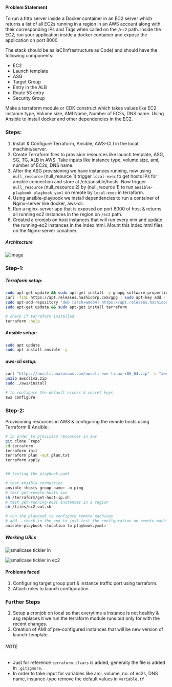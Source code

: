 ####  Problem Statement
To run a http server inside a Docker container in an EC2 server which returns a list of all EC2s running in a region in an AWS account along with their corresponding IPs and Tags when called on the `/ec2` path.
Inside the EC2, run your application inside a docker container and expose the application on port 8000.

The stack should be as IaC(Infrastructure as Code) and should have the following components:
* EC2
* Launch template
* ASG
* Target Group
* Entry in the ALB
* Route 53 entry
* Security Group

Make a terraform module or CDK construct which takes values like EC2 instance type, Volume size, AMI Name, Number of EC2s, DNS name. Using Ansible to install docker and other dependencies in the EC2.

### Steps:
1. Install & Configure Terraform, Ansible, AWS-CLI in the local machine/server.
2. Create Terraform files to provision resources like launch template, ASG, SG, TG, ALB in AWS. Take inputs like instance type, volume size, ami, number of EC2s, DNS name.
3. After the ASG provisioning we have instances running, now using `null_resource` (null_reource 1) trigger `local-exec` to get hosts IPs for ansible connection and store at /etc/ansible/hosts. Now trigger `null_resource` (null_resource 2) by (null_reource 1) to run `ansible-playbook playbook.yaml` on remote by `local-exec` in terraform.
4. Using ansible-playbook we install dependencies to run a container of Nginx-server like docker, aws-cli. 
5. Run a nginx-server app that is exposed on port 8000 of host & returns all running ec2 instances in the region on `/ec2` path. 
6. Created a cronjob on host instances that will run every min and update the running-ec2 instances in the index.html. Mount this index.html files on the Nginx-server conatiner.

##### Architecture
![image](https://user-images.githubusercontent.com/71806907/172694519-9d5caa89-9159-45b1-a64c-442330c2eb72.png)

### Step-1: 

##### Terraform setup:
```bash
sudo apt-get update && sudo apt-get install -y gnupg software-properties-common curl
curl -fsSL https://apt.releases.hashicorp.com/gpg | sudo apt-key add -
sudo apt-add-repository "deb [arch=amd64] https://apt.releases.hashicorp.com $(lsb_release -cs) main"
sudo apt-get update && sudo apt-get install terraform

# check if terraform installed
terraform -help
```

##### Ansible setup:
```bash
sudo apt update
sudo apt install ansible -y
```

##### aws-cli setup:
```bash
curl "https://awscli.amazonaws.com/awscli-exe-linux-x86_64.zip" -o "awscliv2.zip"
unzip awscliv2.zip
sudo ./aws/install

# to configure the default access & secret keys
aws configure
```

### Step-2: 

Provisioning resources in AWS & configuring the remote hosts using Terraform & Ansible: 
```bash
# In order to provision resources in aws
git clone `repo`
cd terraform
terraform init
terraform plan -out plan.txt
terraform apply


## testing the playbook.yaml

# test ansible connection
ansible <hosts group name> -m ping
# test get-remote-hosts ips 
sh /terraform/get-host-ip.sh
# test get-running-ec2s instances in a region
sh /files/ec2-out.sh

# run the playbook to configure remote machines 
# add --check in the end to just test the configuration on remote machine & not run
anisble-playbook <location to playbook.yaml> 
```
##### Working URLs

![smallcase tickler in](https://user-images.githubusercontent.com/71806907/172694708-9035ea24-7a5e-498e-94c9-7476bd5ddd4e.PNG)

![smallcase tickler in ec2](https://user-images.githubusercontent.com/71806907/172694730-80b979f4-1fba-4c3e-a413-689fcce2bf67.PNG)


#### Problems faced

1. Configuring target group port & instance traffic port using terraform.
2. Attach roles to launch configuration.

### Further Steps 
1. Setup a cronjob on local so that everytime a instance is not healthy & asg replaces it we run the terraform module runs but only for with the recent changes.
2. Creation of AMI of pre-configured instances that will be new version of launch-template.


###### NOTE
* Just for reference `terraform.tfvars` is added, generally the file is added in `.gitignore`.
* In order to take input for variables like ami, volume, no. of ec2s, DNS name, instance-type remove the default values in `variable.tf`



